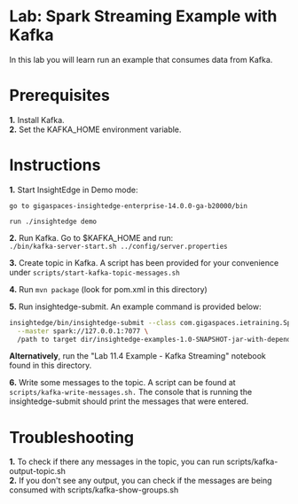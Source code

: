 # Lab: Spark Streaming Example with Kafka

In this lab you will learn run an example that consumes data from Kafka.

# Prerequisites

**1.** Install Kafka.<br>
**2.** Set the KAFKA_HOME environment variable.

# Instructions

**1.** Start InsightEdge in Demo mode:

    go to gigaspaces-insightedge-enterprise-14.0.0-ga-b20000/bin

    run ./insightedge demo
    
**2.** Run Kafka. Go to $KAFKA_HOME and run:<br>
   `./bin/kafka-server-start.sh ../config/server.properties`

**3.** Create topic in Kafka. A script has been provided for your convenience under 
    `scripts/start-kafka-topic-messages.sh`

**4.** Run `mvn package` (look for pom.xml in this directory)

**5.** Run insightedge-submit. An example command is provided below:

```bash
insightedge/bin/insightedge-submit --class com.gigaspaces.ietraining.SparkStreamingExample \
  --master spark://127.0.0.1:7077 \
  /path to target dir/insightedge-examples-1.0-SNAPSHOT-jar-with-dependencies.jar
```
**Alternatively**, run the "Lab 11.4 Example - Kafka Streaming" notebook found in this directory.

**6.** Write some messages to the topic. A script can be found at `scripts/kafka-write-messages.sh.` The console that is running the insightedge-submit should print the messages that were entered.

# Troubleshooting
**1.** To check if there any messages in the topic, you can run scripts/kafka-output-topic.sh<br>
**2.** If you don't see any output, you can check if the messages are being consumed with scripts/kafka-show-groups.sh
    
